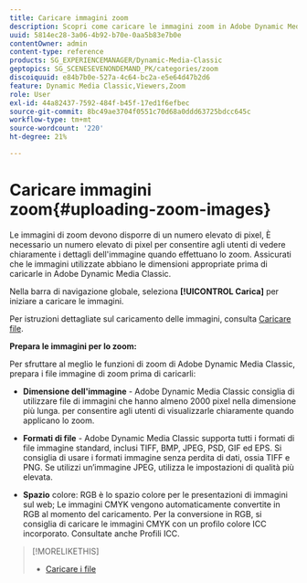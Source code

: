 ```yaml
---
title: Caricare immagini zoom
description: Scopri come caricare le immagini zoom in Adobe Dynamic Media Classic.
uuid: 5814ec28-3a06-4b92-b70e-0aa5b83e7b0e
contentOwner: admin
content-type: reference
products: SG_EXPERIENCEMANAGER/Dynamic-Media-Classic
geptopics: SG_SCENESEVENONDEMAND_PK/categories/zoom
discoiquuid: e84b7b0e-527a-4c64-bc2a-e5e64d47b2d6
feature: Dynamic Media Classic,Viewers,Zoom
role: User
exl-id: 44a82437-7592-484f-b45f-17ed1f6efbec
source-git-commit: 8bc49ae3704f0551c70d68a0ddd63725bdcc645c
workflow-type: tm+mt
source-wordcount: '220'
ht-degree: 21%

---
```


# Caricare immagini zoom{#uploading-zoom-images}

Le immagini di zoom devono disporre di un numero elevato di pixel, È necessario un numero elevato di pixel per consentire agli utenti di vedere chiaramente i dettagli dell&#39;immagine quando effettuano lo zoom. Assicurati che le immagini utilizzate abbiano le dimensioni appropriate prima di caricarle in Adobe Dynamic Media Classic.

Nella barra di navigazione globale, seleziona **[!UICONTROL Carica]** per iniziare a caricare le immagini.

Per istruzioni dettagliate sul caricamento delle immagini, consulta [Caricare file](uploading-files.md#uploading_files).

**Prepara le immagini per lo zoom:**

Per sfruttare al meglio le funzioni di zoom di Adobe Dynamic Media Classic, prepara i file immagine di zoom prima di caricarli:

* **Dimensione dell&#39;immagine**  - Adobe Dynamic Media Classic consiglia di utilizzare file di immagini che hanno almeno 2000 pixel nella dimensione più lunga. per consentire agli utenti di visualizzarle chiaramente quando applicano lo zoom.

* **Formati di file**  - Adobe Dynamic Media Classic supporta tutti i formati di file immagine standard, inclusi TIFF, BMP, JPEG, PSD, GIF ed EPS. Si consiglia di usare i formati immagine senza perdita di dati, ossia TIFF e PNG. Se utilizzi un’immagine JPEG, utilizza le impostazioni di qualità più elevata.

* **Spazio**  colore: RGB è lo spazio colore per le presentazioni di immagini sul web; Le immagini CMYK vengono automaticamente convertite in RGB al momento del caricamento. Per la conversione in RGB, si consiglia di caricare le immagini CMYK con un profilo colore ICC incorporato. Consultate anche Profili ICC.

>[!MORELIKETHIS]
>
>* [Caricare i file](uploading-files.md#uploading_files)

